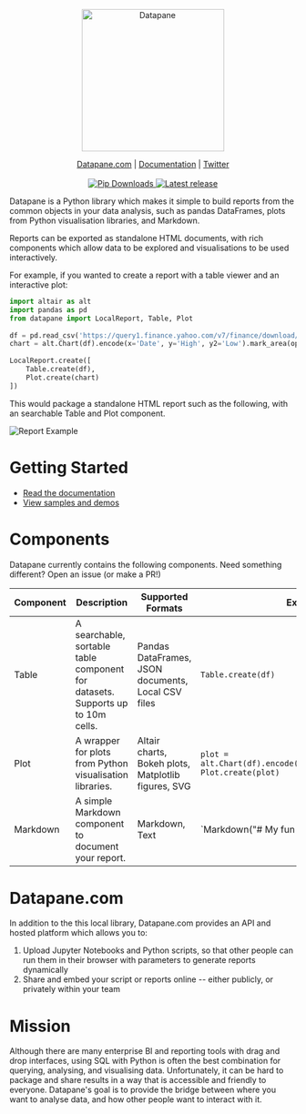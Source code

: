 <p align="center">
  <a href="https://datapane.com">
    <img src="https://datapane.com/static/datapane-logo-dark.png" width="250px" alt="Datapane" />
  </a>
</p>
<p align="center">
    <a href="https://datapane.com">Datapane.com</a> |
    <a href="https://docs.datapane.com">Documentation</a> |
    <a href="https://twitter.com/datapaneapp">Twitter</a>
    <br /><br />
    <a href="https://pypi.org/project/datapane/">
        <img src="https://img.shields.io/pypi/dm/datapane?label=pip%20downloads" alt="Pip Downloads" />
    </a>
    <a href="https://pypi.org/project/datapane/">
        <img src="https://img.shields.io/pypi/v/datapane?color=blue" alt="Latest release" />
    </a>
</p>

Datapane is a Python library which makes it simple to build reports from the common objects in your data analysis, such as pandas DataFrames, plots from Python visualisation libraries, and Markdown. 

Reports can be exported as standalone HTML documents, with rich components which allow data to be explored and visualisations to be used interactively.

For example, if you wanted to create a report with a table viewer and an interactive plot:

```python
import altair as alt
import pandas as pd
from datapane import LocalReport, Table, Plot
​
df = pd.read_csv('https://query1.finance.yahoo.com/v7/finance/download/GOOG?period1=1553600505&period2=1585222905&interval=1d&events=history')
chart = alt.Chart(df).encode(x='Date', y='High', y2='Low').mark_area(opacity=0.5).interactive()
​
LocalReport.create([
    Table.create(df), 
    Plot.create(chart)
])
```

This would package a standalone HTML report such as the following, with an searchable Table and Plot component.

![Report Example](https://i.imgur.com/RGp7RzM.png)


# Getting Started

- [Read the documentation](https://docs.datapane.com)
- [View samples and demos](https://docs.datapane.com)

# Components

Datapane currently contains the following components. Need something different? Open an issue (or make a PR!) 

| Component | Description                                                                    | Supported Formats                                   | Example                                                                         |
|-----------|--------------------------------------------------------------------------------|-----------------------------------------------------|---------------------------------------------------------------------------------|
| Table     | A searchable, sortable table component for datasets. Supports up to 10m cells. | Pandas DataFrames, JSON documents, Local CSV files  | `Table.create(df)`                                                              |
| Plot      | A wrapper for plots from Python visualisation libraries.                       | Altair charts, Bokeh plots, Matplotlib figures, SVG |  ``` plot = alt.Chart(df).encode(x='x',y='y').mark_line() Plot.create(plot) ``` |
| Markdown  | A simple Markdown component to document your report.                           | Markdown, Text                                      | `Markdown("# My fun title")                                                     |

# Datapane.com

In addition to the this local library, Datapane.com provides an API and hosted platform which allows you to:

1. Upload Jupyter Notebooks and Python scripts, so that other people can run them in their browser with parameters to generate reports dynamically
2. Share and embed your script or reports online -- either publicly, or privately within your team

# Mission

Although there are many enterprise BI and reporting tools with drag and drop interfaces, using SQL with Python is often the best combination for querying, analysing, and visualising data. Unfortunately, it can be hard to package and share results in a way that is accessible and friendly to everyone. Datapane's goal is to provide the bridge between where you want to analyse data, and how other people want to interact with it.
